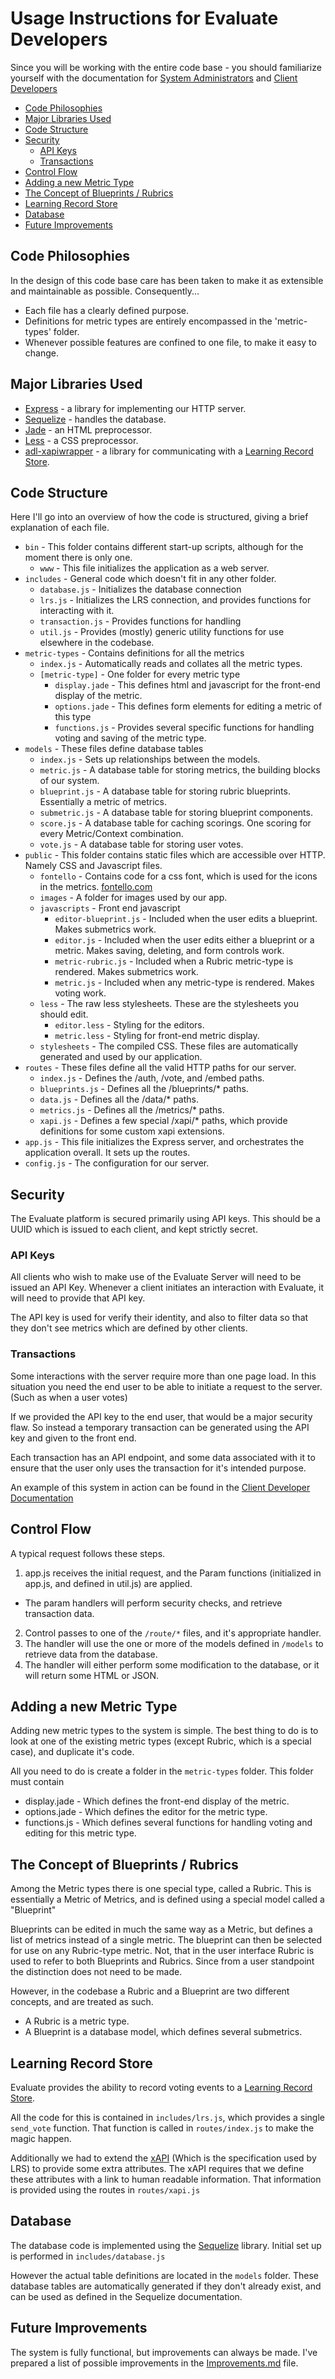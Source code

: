 # Usage Instructions for Evaluate Developers

Since you will be working with the entire code base - you should familiarize yourself with the documentation for [System Administrators](./Administrators.md) and [Client Developers](./Developers.md)

- [Code Philosophies](#)
- [Major Libraries Used](#)
- [Code Structure](#)
- [Security](#)
  - [API Keys](#)
  - [Transactions](#)
- [Control Flow](#)
- [Adding a new Metric Type](#)
- [The Concept of Blueprints / Rubrics](#)
- [Learning Record Store](#)
- [Database](#)
- [Future Improvements](#)

## Code Philosophies

In the design of this code base care has been taken to make it as extensible and maintainable as possible. Consequently...
 * Each file has a clearly defined purpose.
 * Definitions for metric types are entirely encompassed in the 'metric-types' folder.
 * Whenever possible features are confined to one file, to make it easy to change.

## Major Libraries Used
 * [Express](http://expressjs.com/) - a library for implementing our HTTP server.
 * [Sequelize](http://docs.sequelizejs.com/en/latest/) - handles the database.
 * [Jade](http://jade-lang.com/) - an HTML preprocessor.
 * [Less](http://lesscss.org/) - a CSS preprocessor.
 * [adl-xapiwrapper](https://www.npmjs.com/package/adl-xapiwrapper) - a library for communicating with a [Learning Record Store](https://en.wikipedia.org/wiki/Learning_Record_Store).

## Code Structure

Here I'll go into an overview of how the code is structured, giving a brief explanation of each file.

 * `bin` - This folder contains different start-up scripts, although for the moment there is only one.
   * `www` - This file initializes the application as a web server.
 * `includes` - General code which doesn't fit in any other folder.
   * `database.js` - Initializes the database connection
   * `lrs.js` - Initializes the LRS connection, and provides functions for interacting with it.
   * `transaction.js` - Provides functions for handling 
   * `util.js` - Provides (mostly) generic utility functions for use elsewhere in the codebase.
 * `metric-types` - Contains definitions for all the metrics
   * `index.js` - Automatically reads and collates all the metric types.
   * `[metric-type]` - One folder for every metric type
     * `display.jade` - This defines html and javascript for the front-end display of the metric.
     * `options.jade` - This defines form elements for editing a metric of this type
     * `functions.js` - Provides several specific functions for handling voting and saving of the metric type.
 * `models` - These files define database tables
   * `index.js` - Sets up relationships between the models.
   * `metric.js` - A database table for storing metrics, the building blocks of our system.
   * `blueprint.js` - A database table for storing rubric blueprints. Essentially a metric of metrics.
   * `submetric.js` - A database table for storing blueprint components.
   * `score.js` - A database table for caching scorings. One scoring for every Metric/Context combination.
   * `vote.js` - A database table for storing user votes.
 * `public` - This folder contains static files which are accessible over HTTP. Namely CSS and Javascript files.
   * `fontello` - Contains code for a css font, which is used for the icons in the metrics. [fontello.com](http://fontello.com/)
   * `images` - A folder for images used by our app.
   * `javascripts` - Front end javascript
     * `editor-blueprint.js` - Included when the user edits a blueprint. Makes submetrics work.
     * `editor.js` - Included when the user edits either a blueprint or a metric. Makes saving, deleting, and form controls work.
     * `metric-rubric.js` - Included when a Rubric metric-type is rendered. Makes submetrics work.
     * `metric.js` - Included when any metric-type is rendered. Makes voting work.
   * `less` - The raw less stylesheets. These are the stylesheets you should edit.
     * `editor.less` - Styling for the editors.
     * `metric.less` - Styling for front-end metric display.
   * `stylesheets` - The compiled CSS. These files are automatically generated and used by our application.
 * `routes` - These files define all the valid HTTP paths for our server.
   * `index.js` - Defines the /auth, /vote, and /embed paths.
   * `blueprints.js` - Defines all the /blueprints/* paths.
   * `data.js` - Defines all the /data/* paths.
   * `metrics.js` - Defines all the /metrics/* paths.
   * `xapi.js` - Defines a few special /xapi/* paths, which provide definitions for some custom xapi extensions.
 * `app.js` - This file initializes the Express server, and orchestrates the application overall. It sets up the routes.
 * `config.js` - The configuration for our server.

## Security

The Evaluate platform is secured primarily using API keys. This should be a UUID which is issued to each client, and kept strictly secret.

### API Keys

All clients who wish to make use of the Evaluate Server will need to be issued an API Key. Whenever a client initiates an interaction with Evaluate, it will need to provide that API key.

The API key is used for verify their identity, and also to filter data so that they don't see metrics which are defined by other clients.

### Transactions

Some interactions with the server require more than one page load. In this situation you need the end user to be able to initiate a request to the server. (Such as when a user votes)

If we provided the API key to the end user, that would be a major security flaw. So instead a temporary transaction can be generated using the API key and given to the front end.

Each transaction has an API endpoint, and some data associated with it to ensure that the user only uses the transaction for it's intended purpose.

An example of this system in action can be found in the [Client Developer Documentation](./Developer.md)

## Control Flow

A typical request follows these steps.
 1. app.js receives the initial request, and the Param functions (initialized in app.js, and defined in util.js) are applied.
   * The param handlers will perform security checks, and retrieve transaction data.
 2. Control passes to one of the `/route/*` files, and it's appropriate handler.
 3. The handler will use the one or more of the models defined in `/models` to retrieve data from the database.
 4. The handler will either perform some modification to the database, or it will return some HTML or JSON.

## Adding a new Metric Type

Adding new metric types to the system is simple. The best thing to do is to look at one of the existing metric types (except Rubric, which is a special case), and duplicate it's code. 

All you need to do is create a folder in the `metric-types` folder. This folder must contain
* display.jade - Which defines the front-end display of the metric.
* options.jade - Which defines the editor for the metric type.
* functions.js - Which defines several functions for handling voting and editing for this metric type.

## The Concept of Blueprints / Rubrics

Among the Metric types there is one special type, called a Rubric. This is essentially a Metric of Metrics, and is defined using a special model called a "Blueprint"

Blueprints can be edited in much the same way as a Metric, but defines a list of metrics instead of a single metric. The blueprint can then be selected for use on any Rubric-type metric. Not, that in the user interface Rubric is used to refer to both Blueprints and Rubrics. Since from a user standpoint the distinction does not need to be made.

However, in the codebase a Rubric and a Blueprint are two different concepts, and are treated as such.
* A Rubric is a metric type.
* A Blueprint is a database model, which defines several submetrics.

## Learning Record Store

Evaluate provides the ability to record voting events to a [Learning Record Store](https://en.wikipedia.org/wiki/Learning_Record_Store).

All the code for this is contained in `includes/lrs.js`, which provides a single `send_vote` function. That function is called in `routes/index.js` to make the magic happen.

Additionally we had to extend the [xAPI](https://github.com/adlnet/xAPI-Spec/blob/master/xAPI.md) (Which is the specification used by LRS) to provide some extra attributes. The xAPI requires that we define these attributes with a link to human readable information. That information is provided using the routes in `routes/xapi.js`

## Database

The database code is implemented using the [Sequelize](http://docs.sequelizejs.com/en/latest/) library. Initial set up is performed in `includes/database.js`

However the actual table definitions are located in the `models` folder. These database tables are automatically generated if they don't already exist, and can be used as defined in the Sequelize documentation.

## Future Improvements

The system is fully functional, but improvements can always be made. I've prepared a list of possible improvements in the [Improvements.md](./Improvements.md) file.
